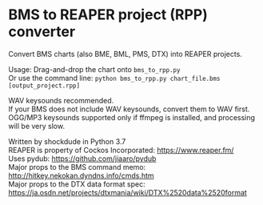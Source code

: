 # BMS to REAPER project (RPP) converter
Convert BMS charts (also BME, BML, PMS, DTX) into REAPER projects.

Usage: Drag-and-drop the chart onto `bms_to_rpp.py` \
Or use the command line: `python bms_to_rpp.py chart_file.bms [output_project.rpp]`

WAV keysounds recommended. \
If your BMS does not include WAV keysounds, convert them to WAV first. \
OGG/MP3 keysounds supported only if ffmpeg is installed, and processing will be very slow.

Written by shockdude in Python 3.7 \
REAPER is property of Cockos Incorporated: https://www.reaper.fm/ \
Uses pydub: https://github.com/jiaaro/pydub \
Major props to the BMS command memo: http://hitkey.nekokan.dyndns.info/cmds.htm \
Major props to the DTX data format spec: https://ja.osdn.net/projects/dtxmania/wiki/DTX%2520data%2520format
